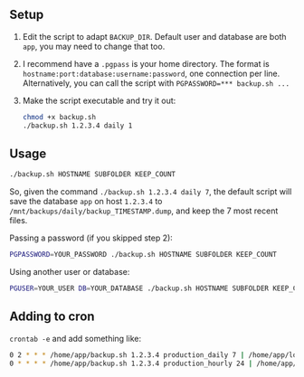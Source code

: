 ## Setup

1. Edit the script to adapt `BACKUP_DIR`. Default user and database are both `app`, you may need to change that too.

2. I recommend have a `.pgpass` is your home directory. The format is `hostname:port:database:username:password`, one connection per line.
   Alternatively, you can call the script with `PGPASSWORD=*** backup.sh ...`

3. Make the script executable and try it out:

   ```bash
   chmod +x backup.sh
   ./backup.sh 1.2.3.4 daily 1
   ```

## Usage

```bash
./backup.sh HOSTNAME SUBFOLDER KEEP_COUNT
```

So, given the command `./backup.sh 1.2.3.4 daily 7`, the default script will save the database `app` on host `1.2.3.4` to `/mnt/backups/daily/backup_TIMESTAMP.dump`, and keep the 7 most recent files.

Passing a password (if you skipped step 2):

```bash
PGPASSWORD=YOUR_PASSWORD ./backup.sh HOSTNAME SUBFOLDER KEEP_COUNT
```

Using another user or database:

```bash
PGUSER=YOUR_USER DB=YOUR_DATABASE ./backup.sh HOSTNAME SUBFOLDER KEEP_COUNT
```

## Adding to cron

`crontab -e` and add something like:

```bash
0 2 * * * /home/app/backup.sh 1.2.3.4 production_daily 7 | /home/app/logger.sh
0 * * * * /home/app/backup.sh 1.2.3.4 production_hourly 24 | /home/app/logger.sh
```
